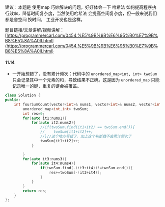 建议：本题是 使用map 巧妙解决的问题，好好体会一下 哈希法 如何提高程序执行效率，降低时间复杂度，当然使用哈希法 会提高空间复杂度，但一般来说我们都是舍空间 换时间， 工业开发也是这样。

题目链接/文章讲解/视频讲解：[https://programmercarl.com/0454.%E5%9B%9B%E6%95%B0%E7%9B%B8%E5%8A%A0II.html](https://programmercarl.com/0454.%E5%9B%9B%E6%95%B0%E7%9B%B8%E5%8A%A0II.html)

#### 11.14
- 一开始想错了，没有累计频次：代码中的 `unordered_map<int, int> twoSum` 只会记录其中一个元素的和，导致结果不正确。这是因为 `unordered_map` 只能记录唯一的键，重复的键会被覆盖。

```c++
class Solution {
public:
    int fourSumCount(vector<int>& nums1, vector<int>& nums2, vector<int>& nums3, vector<int>& nums4) {
        unordered_map<int,int> twoSum;
        int res=0;
        for(auto it1:nums1){
            for(auto it2:nums2){
                //if(twoSum.find(it1+it2) == twoSum.end()){
                //    twoSum[it1+it2]++;
                //}//这个地方写错了，加上这个判断就不会累计频次了
                twoSum[it1+it2]++;
            }

        }
        for(auto it3:nums3){
            for(auto it4:nums4){
                if(twoSum.find(-(it3+it4))!=twoSum.end()){
                    res+=twoSum[-(it3+it4)];
                }
            }
        }
        return res;
    }
};
```
